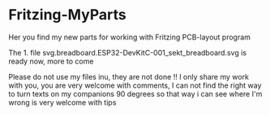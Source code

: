 # Fritzing-MyParts
Her you find my new parts for working with Fritzing PCB-layout program

The 1. file svg.breadboard.ESP32-DevKitC-001_sekt_breadboard.svg is ready now, more to come

Please do not use my files inu, they are not done !!
I only share my work with you, you are very welcome with comments, I can not find the right way to turn texts on my companions 90 degrees so that way i can see where I'm wrong is very welcome with tips
